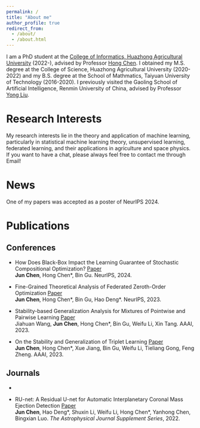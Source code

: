 ```yaml
---
permalink: /
title: "About me"
author_profile: true
redirect_from: 
  - /about/
  - /about.html
---
```


I am a PhD student at the [College of Informatics, Huazhong Agricultural University](https://coi.hzau.edu.cn/) (2022-), advised by Professor [Hong Chen](https://chenhongml.github.io/). I obtained my M.S. degree at the College of Science, Huazhong Agricultural University (2020-2022) and my B.S. degree at the School of Mathmatics, Taiyuan University of Technology (2016-2020). I previously visited the Gaoling School of Artificial Intelligence, Renmin University of China, advised by Professor [Yong Liu](https://liuyonggsai.github.io/chinese/).

Research Interests
======
My research interests lie in the theory and application of machine learning, particularly in statistical machine learning theory, unsupervised learning, federated learning, and their applications in agriculture and space physics. If you want to have a chat, please always feel free to contact me through Email!

News
======
One of my papers was accepted as a poster of NeurIPS 2024.

Publications
======
Conferences
-
- How Does Black-Box Impact the Learning Guarantee of Stochastic Compositional Optimization? [Paper](https://neurips.cc/virtual/2024/poster/96688)
<br>**Jun Chen**, Hong Chen*, Bin Gu. NeurIPS, 2024.

- Fine-Grained Theoretical Analysis of Federated Zeroth-Order Optimization [Paper](https://papers.nips.cc/paper_files/paper/2023/hash/aaa973f65b98c96e5f850d706464a3c4-Abstract-Conference.html)
<br>**Jun Chen**, Hong Chen*, Bin Gu, Hao Deng*. NeurIPS, 2023.

- Stability-based Generalization Analysis for Mixtures of Pointwise and Pairwise Learning [Paper](https://ojs.aaai.org/index.php/AAAI/article/view/26205)
<br>Jiahuan Wang, **Jun Chen**, Hong Chen*, Bin Gu, Weifu Li, Xin Tang. AAAI, 2023.

- On the Stability and Generalization of Triplet Learning [Paper](https://ojs.aaai.org/index.php/AAAI/article/view/25859)
<br>**Jun Chen**, Hong Chen*, Xue Jiang, Bin Gu, Weifu Li, Tieliang Gong, Feng Zheng. AAAI, 2023.

Journals
-
- 

- RU-net: A Residual U-net for Automatic Interplanetary Coronal Mass Ejection Detection [Paper](https://doi.org/10.3847/1538-4365/ac4587)
<br>**Jun Chen**, Hao Deng*, Shuxin Li, Weifu Li, Hong Chen*, Yanhong Chen, Bingxian Luo. *The Astrophysical Journal Supplement Series*, 2022.
